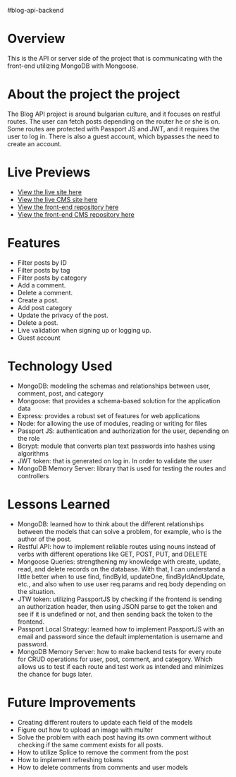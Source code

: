 #blog-api-backend

# Overview

This is the API or server side of the project that is communicating with the front-end utilizing MongoDB with Mongoose.

# About the project the project

The Blog API project is around bulgarian culture, and it focuses on restful routes. The user can fetch posts depending on the router he or she is on. Some routes are protected with Passport JS and JWT, and it requires the user to log in. There is also a guest account, which bypasses the need to create an account.

# Live Previews

- [View the live site here](https://blog-api-frontend-lime.vercel.app/)
- [View the live CMS site here](https://blog-api-cms-ten.vercel.app/)
- [View the front-end repository here](https://github.com/Preslav977/blog-api-frontend)
- [View the front-end CMS repository here](https://github.com/Preslav977/blog-api-cms)

# Features

- Filter posts by ID
- Filter posts by tag
- Filter posts by category
- Add a comment.
- Delete a comment.
- Create a post.
- Add post category
- Update the privacy of the post.
- Delete a post.
- Live validation when signing up or logging up.
- Guest account

# Technology Used

- MongoDB: modeling the schemas and relationships between user, comment, post, and category
- Mongoose: that provides a schema-based solution for the application data
- Express: provides a robust set of features for web applications
- Node: for allowing the use of modules, reading or writing for files
- Passport JS: authentication and authorization for the user, depending on the role
- Bcrypt: module that converts plan text passwords into hashes using algorithms
- JWT token: that is generated on log in. In order to validate the user
- MongoDB Memory Server: library that is used for testing the routes and controllers

# Lessons Learned

- MongoDB: learned how to think about the different relationships between the models that can solve a problem, for example, who is the author of the post.
- Restful API: how to implement reliable routes using nouns instead of verbs with different operations like GET, POST, PUT, and DELETE
- Mongoose Queries: strengthening my knowledge with create, update, read, and delete records on the database. With that, I can understand a little better when to use find, findById, updateOne, findByIdAndUpdate, etc., and also when to use user req.params and req.body depending on the situation.
- JTW token: utilizing PassportJS by checking if the frontend is sending an authorization header, then using JSON parse to get the token and see if it is undefined or not, and then sending back the token to the frontend.
- Passport Local Strategy: learned how to implement PassportJS with an email and password since the default implementation is username and password.
- MongoDB Memory Server: how to make backend tests for every route for CRUD operations for user, post, comment, and category. Which allows us to test if each route and test work as intended and minimizes the chance for bugs later.

# Future Improvements

- Creating different routers to update each field of the models
- Figure out how to upload an image with multer
- Solve the problem with each post having its own comment without checking if the same comment exists for all posts.
- How to utilize Splice to remove the comment from the post
- How to implement refreshing tokens
- How to delete comments from comments and user models
